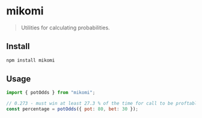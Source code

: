 # mikomi

> Utilities for calculating probabilities.

## Install

```sh
npm install mikomi
```

## Usage

```js
import { potOdds } from "mikomi";

// 0.273 - must win at least 27.3 % of the time for call to be proftable
const percentage = potOdds({ pot: 80, bet: 30 });
```
